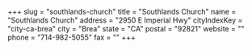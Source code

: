 +++
slug = "southlands-church"
title = "Southlands Church"
name = "Southlands Church"
address = "2950 E Imperial Hwy"
cityIndexKey = "city-ca-brea"
city = "Brea"
state = "CA"
postal = "92821"
website = ""
phone = "714-982-5055"
fax = ""
+++

